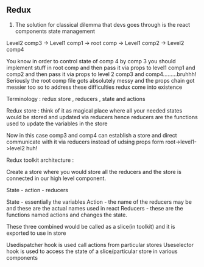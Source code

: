 ## Redux

1. The solution for classical dilemma that devs goes through is the react components state management 


Level2 comp3 -> Level1 comp1 -> root comp -> Level1 comp2 -> Level2 comp4



You know in order to control state of comp 4 by comp 3 you should implement stuff in root comp and then pass it via props to level1 comp1 and comp2 and then pass it via props to level 2 comp3 and comp4………bruhhh!
Seriously the root comp file gots absolutely messy and the props chain got messier too so to address these difficulties redux come into existence

Terminology : redux store , reducers , state and actions


Redux store : think of it as magical place where all your needed states would be stored and updated via reducers hence reducers are the functions used to update the variables in the store


Now in this case comp3 and comp4 can establish a store and direct communicate with it via reducers instead of udsing props form root->level1->level2 huh!


Redux toolkit architecture : 

Create a store where you would store all the reducers and the store is connected in our high level component.


State - action - reducers

State - essentially the variables
Action - the name of the reducers may be and these are the actual names used in react
Reducers - these are the functions named actions and changes the state.

These three combined would be called as a slice(in toolkit) and it is exported to use in store

Usedispatcher hook is used call actions from particular stores
Useselector hook is used to access the state of a slice/particular store in various components
